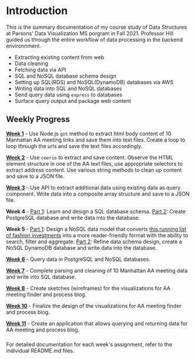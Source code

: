 # Introduction
This is the summary documentation of my course study of Data Structures at Parsons' Data Visualization MS porgram in Fall 2021. Professor Hill guided us through the entire workflow of data processing in the backend environnment.

- Extracting existing content from web
- Data cleaning
- Fetching data via API
- SQL and NoSQL database schema design
- Setting up SQL(RDS) and NoSQL(DynamoDB) databases via AWS
- Writing data into SQL and NoSQL databases
- Send query data using `express` to databases
- Surface query output and package web content

## Weekly Progress

[**Week 1**](https://github.com/meanmodemoda/msdv-data-structures/tree/master/week01) - Use Node.js `got` method to extract html body content of 10 Manhattan AA meeting links and save them into text files. Create a loop to loop through the urls and save the text files accordingly. 

[**Week 2**](https://github.com/meanmodemoda/msdv-data-structures/tree/master/week02) - Use `ceerio` to extract and save content. Observe the HTML element structure in one of the AA text files, use appropriate selectors to extract address content. Use various string methods to clean up content and save to a JSON file. 

[**Week 3**](https://github.com/meanmodemoda/msdv-data-structures/tree/master/week03) - Use API to extract additional data using existing data as query component. Write data into a composite array structure and save to a JSON file. 

**Week 4** - [Part 1](https://github.com/meanmodemoda/msdv-data-structures/tree/master/week04_01): Learn and design a SQL database schema. 
            [Part 2](https://github.com/meanmodemoda/msdv-data-structures/tree/master/week04_02): Create PostgreSQL database and write data into the database. 

**Week 5** - [Part 1](https://github.com/meanmodemoda/msdv-data-structures/tree/master/week05_01): Design a NoSQL data model that converts [this running list of fashion investments](https://thefashionlaw.com/a-running-timeline-of-fashion-and-luxury-mergers-acquisitions/) into a more reader-friendly format with the ability to search, filter and aggregate. 
[Part 2](https://github.com/meanmodemoda/msdv-data-structures/tree/master/week05_02): Refine data schema design, create a NoSQL DynamoDB database and write data into the database.

[**Week 6**](https://github.com/meanmodemoda/msdv-data-structures/tree/master/week06) - Query data in PostgreSQL and NoSQL databases.

[**Week 7**](https://github.com/meanmodemoda/msdv-data-structures/tree/master/week07) - Complete parsing and cleaning of 10 Manhattan AA meeting data and write into SQL database.

[**Week 8**](https://github.com/meanmodemoda/msdv-data-structures/tree/master/week08) - Create sketches (wireframes) for the visualizations for AA meeting finder and process blog.

[**Week 10**](https://github.com/meanmodemoda/msdv-data-structures/tree/master/week10) - Finalize the design of the visualizations for AA meeting finder and process blog.

[**Week 11**](https://github.com/meanmodemoda/msdv-data-structures/tree/master/week11_final) - Create an application that allows querying and returning data for AA meeting and process blog.

###
For detailed documentation for each week's assignment, refer to the individual README.md files.
